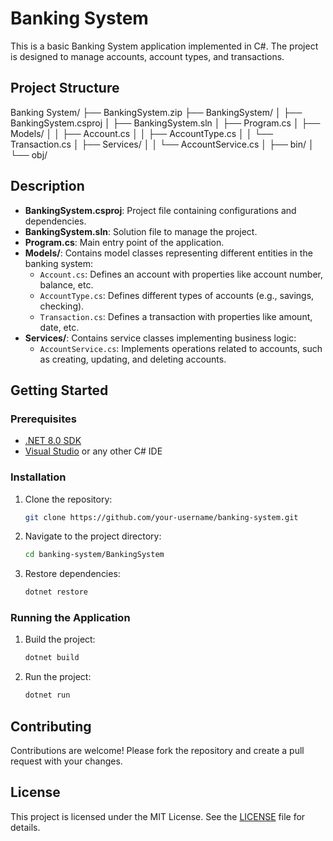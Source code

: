 # Banking System

This is a basic Banking System application implemented in C#. The project is designed to manage accounts, account types, and transactions.

## Project Structure

Banking System/
├── BankingSystem.zip
├── BankingSystem/
│   ├── BankingSystem.csproj
│   ├── BankingSystem.sln
│   ├── Program.cs
│   ├── Models/
│   │   ├── Account.cs
│   │   ├── AccountType.cs
│   │   └── Transaction.cs
│   ├── Services/
│   │   └── AccountService.cs
│   ├── bin/
│   └── obj/


## Description

- **BankingSystem.csproj**: Project file containing configurations and dependencies.
- **BankingSystem.sln**: Solution file to manage the project.
- **Program.cs**: Main entry point of the application.
- **Models/**: Contains model classes representing different entities in the banking system:
  - `Account.cs`: Defines an account with properties like account number, balance, etc.
  - `AccountType.cs`: Defines different types of accounts (e.g., savings, checking).
  - `Transaction.cs`: Defines a transaction with properties like amount, date, etc.
- **Services/**: Contains service classes implementing business logic:
  - `AccountService.cs`: Implements operations related to accounts, such as creating, updating, and deleting accounts.

## Getting Started

### Prerequisites

- [.NET 8.0 SDK](https://dotnet.microsoft.com/download/dotnet/8.0)
- [Visual Studio](https://visualstudio.microsoft.com/) or any other C# IDE

### Installation

1. Clone the repository:
    ```sh
    git clone https://github.com/your-username/banking-system.git
    ```

2. Navigate to the project directory:
    ```sh
    cd banking-system/BankingSystem
    ```

3. Restore dependencies:
    ```sh
    dotnet restore
    ```

### Running the Application

1. Build the project:
    ```sh
    dotnet build
    ```

2. Run the project:
    ```sh
    dotnet run
    ```

## Contributing

Contributions are welcome! Please fork the repository and create a pull request with your changes.

## License

This project is licensed under the MIT License. See the [LICENSE](LICENSE) file for details.
